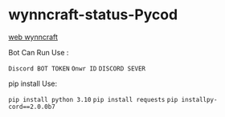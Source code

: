 # wynncraft-status-Pycod
[web wynncraft](https://wynncraft.com/) 

Bot Can Run Use :

`Discord BOT TOKEN`
`Onwr ID`
`DISCORD SEVER`

pip install Use:

`pip install python 3.10`
`pip install requests`
`pip installpy-cord==2.0.0b7`

